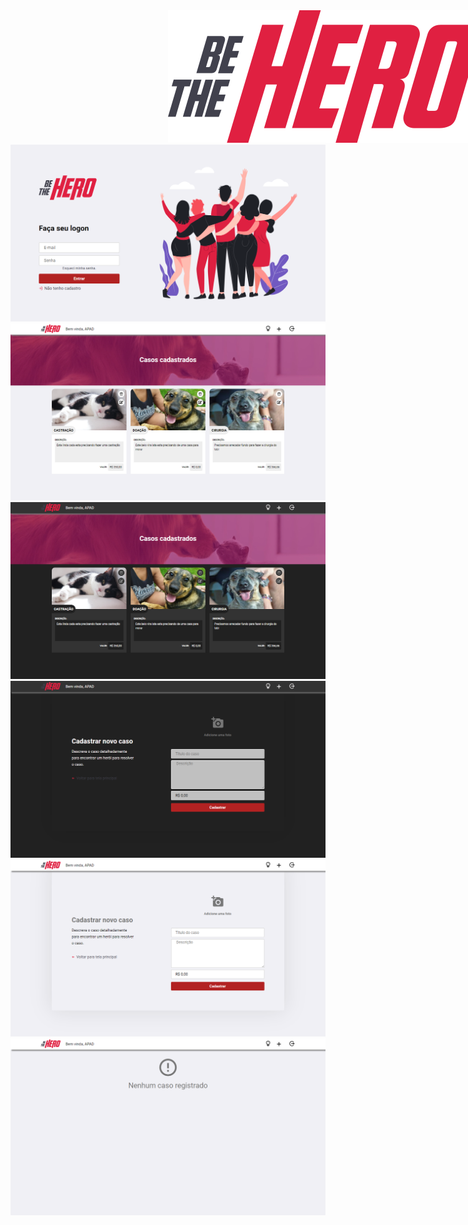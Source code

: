  
<img src="https://github.com/IgorCruzz/HERO/blob/master/frontend/src/assets/logo.svg" alt="logo" style="margin-left: 50%" />
 
 
<img src="https://github.com/IgorCruzz/HERO/blob/master/screenshots/LOGIN.png" alt="login" />
<img src="https://github.com/IgorCruzz/HERO/blob/master/screenshots/DASHBOARD-B.png" alt="DashboardB" />
<img src="https://github.com/IgorCruzz/HERO/blob/master/screenshots/DASHBOARD-P.png" alt="DashboardP" />
<img src="https://github.com/IgorCruzz/HERO/blob/master/screenshots/CAD-P.png" alt="cadp" />
<img src="https://github.com/IgorCruzz/HERO/blob/master/screenshots/CAD-B.png" alt="cadb" />
<img src="https://github.com/IgorCruzz/HERO/blob/master/screenshots/DASHBOARD.png" alt="dash" />



